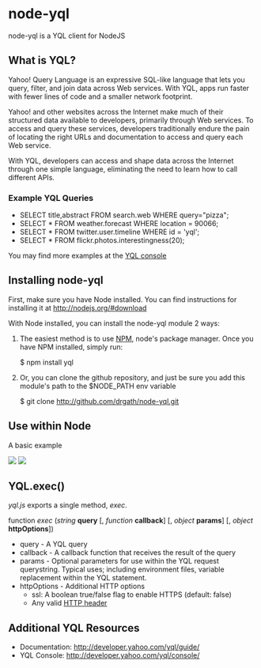 node-yql
========

node-yql is a YQL client for NodeJS


What is YQL?
------------

Yahoo! Query Language is an expressive SQL-like language that lets you query, filter, and join data across Web services. With YQL, apps run faster with fewer lines of code and a smaller network footprint.

Yahoo! and other websites across the Internet make much of their structured data available to developers, primarily through Web services. To access and query these services, developers traditionally endure the pain of locating the right URLs and documentation to access and query each Web service.

With YQL, developers can access and shape data across the Internet through one simple language, eliminating the need to learn how to call different APIs.

### Example YQL Queries

* SELECT title,abstract FROM search.web WHERE query="pizza";
* SELECT * FROM weather.forecast WHERE location = 90066;
* SELECT * FROM twitter.user.timeline WHERE id = 'yql';
* SELECT * FROM flickr.photos.interestingness(20);

You may find more examples at the [YQL console](http://developer.yahoo.com/yql/console/ "YQL console")


Installing node-yql
-------------------
First, make sure you have Node installed.  You can find instructions for installing it at <http://nodejs.org/#download>

With Node installed, you can install the node-yql module 2 ways: 

1) The easiest method is to use [NPM](http://github.com/isaacs/npm), node's package manager.  Once you have NPM installed, simply run:

	$ npm install yql

2) Or, you can clone the github repository, and just be sure you add this module's path to the $NODE_PATH env variable

	$ git clone http://github.com/drgath/node-yql.git


Use within Node
---------------

A basic example

![](http://s89997654.onlinehome.us/screencaps/example.js-20110507-181302.jpg)
![](http://s89997654.onlinehome.us/screencaps/Default-20100710-160425.jpg)


YQL.exec()
----------

*yql.js* exports a single method, *exec*.

function *exec* (*string* __query__ [, *function* __callback__] [, *object* __params__] [, *object* __httpOptions__])

* query - A YQL query
* callback - A callback function that receives the result of the query
* params - Optional parameters for use within the YQL request querystring. Typical uses; including environment files, variable replacement within the YQL statement.
* httpOptions - Additional HTTP options
	* ssl: A boolean true/false flag to enable HTTPS (default: false)
	* Any valid [HTTP header](https://secure.wikimedia.org/wikipedia/en/wiki/List_of_HTTP_header_fields)


Additional YQL Resources
------------------------

* Documentation: <http://developer.yahoo.com/yql/guide/>
* YQL Console: <http://developer.yahoo.com/yql/console/>